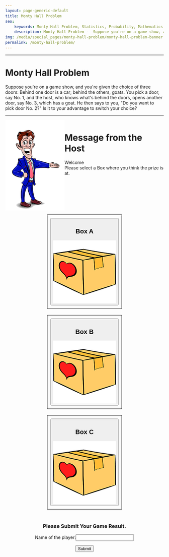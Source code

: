 ```yaml
---
layout: page-generic-default
title: Monty Hall Problem
seo: 
    keywords: Monty Hall Problem, Statistics, Probability, Mathematics
    description: Monty Hall Problem -  Suppose you're on a game show, and you're given the choice of three doors -- Behind one door is a car; behind the others, goats. You pick a door, say No. 1, and the host, who knows what's behind the doors, opens another door, say No. 3, which has a goat. He then says to you, "Do you want to pick door No. 2?" Is it to your advantage to switch your choice?
img: /media/special_pages/monty-hall-problem/monty-hall-problem-banner.jpg
permalink: /monty-hall-problem/
---
```

<hr>
<h1>Monty Hall Problem</h1>
<p>Suppose you're on a game show, and you're given the choice of three doors: Behind one door is a car; behind the others, goats. You pick a door, say No. 1, and the host, who knows what's behind the doors, opens another door, say No. 3, which has a goat. He then says to you, "Do you want to pick door No. 2?" Is it to your advantage to switch your choice?</p>
<hr>

<div class="host">
    <div class="host-img-container"><img src="/media/special_pages/monty-hall-problem/host.png" alt="" width="100%" ></div>
    <div class="message-container">
        <h1>Message from the Host</h1>
        <p id="host-message">Welcome<br>Please select a Box where you think the prize is at.</p>
    </div>
</div>

<div class="doors-group">
    <div class="door-wrapper">
        <button id="door1">
            <h2>Box A</h2>
            <div class="doorimg-container"><img src="/media/special_pages/monty-hall-problem/door-closed.png" alt=""  width="100%"></div>
        </button>
    </div>
    <div class="door-wrapper">
        <button id="door2">
            <h2>Box B</h2>
            <div class="doorimg-container"><img src="/media/special_pages/monty-hall-problem/door-closed.png" alt="" width="100%"></div>
        </button>
    </div>
    <div class="door-wrapper">
        <button id="door3">
            <h2>Box C</h2>
            <div class="doorimg-container"><img src="/media/special_pages/monty-hall-problem/door-closed.png" alt="" width="100%"></div>
        </button>
    </div>
</div>

<form action="" method="" style="padding: 10px; text-align: center;">
    <h3>Please Submit Your Game Result.</h3>
    <p>Name of the player:<input id="playerName" type="text" name="name"></p>
    <input type = "submit" name = "submit" value = "Submit" />
    <h1 id="submitStat"></h1>
</form>

<div style="height: 100px;"></div>

<style>

    .host
    {
        display: flex;
        width: 100%;
    }
    .host-img-container
    {
        width: 200px    ;
    }

    .doors-group
    {
        display: flex;
        width: 100%;
        justify-content: center;
        flex-wrap: wrap;
    }

    .door-wrapper
    {
        margin: 10px;
        padding: 10px;
        border: solid black 1px;
    }
    .door-wrapper > button
    {cursor: pointer;}

    .doorimg-container
    {
        width: 200px;
    }

    .door-selected{
        background-color: #00DBDE;
        background-image: linear-gradient(60deg, #00DBDE 0%, #FC00FF 100%);
    }

    .door-empty
    {
        background: #ff0000;
        transform: scale(.8);
        transition: transform .5s;
    }

    .door-empty > button
    {
        cursor: no-drop;
    }
</style>

<script>
    var completeStat = false;
    var choice1 = null;
    var choice2 = null;
    var switched = null;
    var winStat = null;

    console.log("Monty Hall Problem");
    var prizeDoor = Math.floor(Math.random()*10)%3;

    var rand2 = -1; //initilizing rand2

    var stage1 = false;
    var stage2 = false;

    var door1 = document.getElementById("door1");
    var door2 = document.getElementById("door2");
    var door3 = document.getElementById("door3");
    var doors = document.getElementsByClassName("door-wrapper");

    var hostMsg = document.getElementById("host-message")

    door1.addEventListener("click", () =>{
        console.log("You have selected Box A");
        if(stage1 == false && stage2 == false) step1(0,prizeDoor);
        else if (stage1 == true && stage2 == false) step2(0);
        else console.log("Alteady completed.");
    });
    door2.addEventListener("click", () =>{
        console.log("You have selected Box B");
        if(stage1 == false && stage2 == false) step1(1,prizeDoor);
        else if (stage1 == true && stage2 == false) step2(1);
        else console.log("Alteady completed.");
    });
    door3.addEventListener("click", () =>{
        console.log("You have selected Box C");
        if(stage1 == false && stage2 == false) step1(2,prizeDoor);
        else if (stage1 == true && stage2 == false) step2(2);
        else console.log("Alteady completed.");
    });

    function step1(doorSelect, doorPrize) //Step 1 Function
    {
        stage1 = true;

        doors[doorSelect].classList.add("door-selected");
        
        if(doorSelect === doorPrize)
        {
            rand2 = (doorPrize+1)%3;
        }
        else
        {
            rand2 = 3-doorSelect-doorPrize;
        }

        doors[rand2].children[0].children[1].children[0].src = "/media/special_pages/monty-hall-problem/door-empty.png"
        
        hostMsg.innerText="So, you've selected Box "+ (doorSelect+1) + ".\nNow I've revealed Door " + (rand2+1) +".\nSo do you like to change your choice or would you like to hold on to your previous choice?"

        doors[rand2].classList.add("door-empty");

        choice1 = doorSelect;
    }

    function step2(doorSelect) //Step 2 Function
    {
        if (doorSelect == rand2)
        {
            stage2 = false;
            alert("Box "+(doorSelect+1)+" has already been revealed. You can't select that box");
            return 0;
        }
        else {
            stage2 = true;
            doors[doorSelect].classList.add("door-selected");
        }

        doors[0].children[0].children[1].children[0].src = "/media/special_pages/monty-hall-problem/door-empty.png"
        doors[1].children[0].children[1].children[0].src = "/media/special_pages/monty-hall-problem/door-empty.png"
        doors[2].children[0].children[1].children[0].src = "/media/special_pages/monty-hall-problem/door-empty.png"
        doors[prizeDoor].children[0].children[1].children[0].src = "/media/special_pages/monty-hall-problem/door-prize.png"

        if(doorSelect == prizeDoor)
        {
            hostMsg.innerText="You've Won!"
            winStat = 1;
        }
        else {
            hostMsg.innerText="You've Lost!"
            winStat = 0;
        }

        choice2 = doorSelect;

    }


    function rprtSend(event)
    {

        try{event.preventDefault();}
        finally{}   

        if (completeStat) 
        {
            alert("You've already submitted your game result. You can refresh this page and play again.");
            return 0;
        }
        else 


        if (choice1 == 0) choice1 = 'A';
        else if(choice1 == 1) choice1 ='B';
        else choice1 = "C";

        if (choice2 == 0) choice2 = 'A';
        else if(choice2 == 1) choice2 ='B';
        else choice2 = "C";

        if (prizeDoor == 0) prizeDoor = 'A';
        else if(prizeDoor == 1) prizeDoor ='B';
        else prizeDoor = "C";

        if (choice1 == choice2) switched = 0;
        else switched = 1;

        var playerName = document.getElementById("playerName").value;

        var rprt='name='+playerName+'&choice1='+choice1+'&choice2='+choice2+'&prizeDoor='+prizeDoor+'&switched='+switched+'&winStat='+winStat;

        // Send to server
        var scriptURL = "https://script.google.com/macros/s/AKfycbztSHZyG-Cey61xkFpWeIoAMxUH6SuvAyXR6380Pw/exec?"+rprt;

        console.log(scriptURL);
        
        fetch(scriptURL,{method:'get'})
        .then(Response => {
            //Response = Response.text();
            document.getElementById("submitStat").innerHTML="Successfully Submitted! Thanks for Playing<br><a href=\"https://docs.google.com/spreadsheets/d/1IIRbj1Ll6jUtJ_f71nAYpPpr74s9_Yv9KTYbTq2-hMo/edit?usp=sharing\" target=\"_blank\">View All Datasets & Analysis</a>\"";
            console.log(Response);
            completeStat = true;
        })
        .catch(Error => {
            document.getElementById("submitStat").innerHTML="Error!! Couldn't Submit your result.<br>Error Response: "+Error;
            console.log(Error);
            completeStat = true;
        });
    }

    document.forms[0].addEventListener('submit', rprtSend);

</script>
